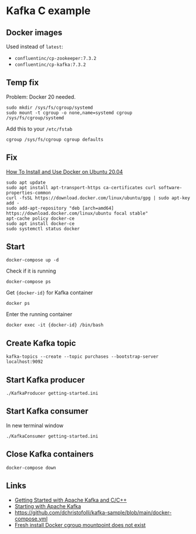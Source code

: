 # Kafka C example

## Docker images
Used instead of `latest`:
* `confluentinc/cp-zookeeper:7.3.2`
* `confluentinc/cp-kafka:7.3.2`

## Temp fix
Problem: Docker 20 needed.

```
sudo mkdir /sys/fs/cgroup/systemd
sudo mount -t cgroup -o none,name=systemd cgroup /sys/fs/cgroup/systemd
```

Add this to your `/etc/fstab`
```
cgroup /sys/fs/cgroup cgroup defaults
```

## Fix
[How To Install and Use Docker on Ubuntu 20.04](https://www.digitalocean.com/community/tutorials/how-to-install-and-use-docker-on-ubuntu-20-04)
```
sudo apt update
sudo apt install apt-transport-https ca-certificates curl software-properties-common
curl -fsSL https://download.docker.com/linux/ubuntu/gpg | sudo apt-key add -
sudo add-apt-repository "deb [arch=amd64] https://download.docker.com/linux/ubuntu focal stable"
apt-cache policy docker-ce
sudo apt install docker-ce
sudo systemctl status docker
```

## Start
   `docker-compose up -d`

Check if it is running

   `docker-compose ps`

Get `{docker-id}` for Kafka container

   `docker ps`

Enter the running container

   `docker exec -it {docker-id} /bin/bash`

## Create Kafka topic

   `kafka-topics --create --topic purchases --bootstrap-server localhost:9092`

## Start Kafka producer

   `./KafkaProducer getting-started.ini`

## Start Kafka consumer
In new terminal window

   `./KafkaConsumer getting-started.ini`

## Close Kafka containers

   `docker-compose down`

## Links
* [Getting Started with Apache Kafka and C/C++](https://developer.confluent.io/get-started/c/)
* [Starting with Apache Kafka](https://medium.com/@danielchristofolli/starting-with-apache-kafka-ae20669a8160)
* <https://github.com/dchristofolli/kafka-sample/blob/main/docker-compose.yml>
* [Fresh install Docker cgroup mountpoint does not exist](https://forum.garudalinux.org/t/fresh-install-docker-cgroup-mountpoint-does-not-exist/1684/2)

